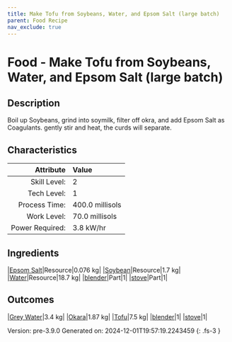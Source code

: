 ```yaml
---
title: Make Tofu from Soybeans, Water, and Epsom Salt (large batch)
parent: Food Recipe
nav_exclude: true
---
```

# Food - Make Tofu from Soybeans, Water, and Epsom Salt (large batch)

## Description
 Boil up Soybeans, grind into soymilk, filter off okra, and add Epsom Salt as Coagulants.&#10;&#9;&#9;&#9;gently stir and heat, the curds will separate.

## Characteristics

| Attribute      | Value |
|--------:|:------|
|Skill Level:|2|
|Tech Level:|1|
|Process Time:|400.0 millisols|
|Work Level:|70.0 millisols|
|Power Required:|3.8 kW/hr|

## Ingredients

|[Epsom Salt](../resource/epsom-salt.html)|Resource|0.076 kg|
|[Soybean](../resource/soybean.html)|Resource|1.7 kg|
|[Water](../resource/water.html)|Resource|18.7 kg|
|[blender](../part/blender.html)|Part|1|
|[stove](../part/stove.html)|Part|1|

## Outcomes

|[Grey Water](../resource/grey-water.html)|3.4 kg|
|[Okara](../resource/okara.html)|1.87 kg|
|[Tofu](../resource/tofu.html)|7.5 kg|
|[blender](../part/blender.html)|1|
|[stove](../part/stove.html)|1|


Version: pre-3.9.0 Generated on: 2024-12-01T19:57:19.2243459
{: .fs-3 }

